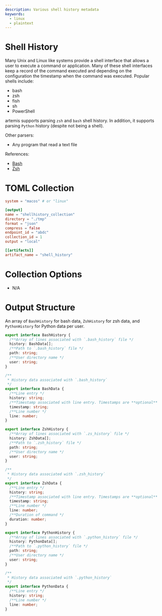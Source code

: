 ```yaml
---
description: Various shell history metadata
keywords:
  - linux
  - plaintext
---
```


# Shell History

Many Unix and Linux like systems provide a shell interface that allows a user to
execute a command or application. Many of these shell interfaces keep a record
of the command executed and depending on the configuration the timestamp when
the command was executed. Popular shells include:

- bash
- zsh
- fish
- sh
- PowerShell

artemis supports parsing `zsh` and `bash` shell history. In addition, it
supports parsing `Python` history (despite not being a shell).

Other parsers:

- Any program that read a text file

References:

- [Bash](https://linuxhint.com/bash_command_history_usage/)
- [Zsh](https://www.soberkoder.com/better-zsh-history/)

# TOML Collection

```toml
system = "macos" # or "linux"

[output]
name = "shellhistory_collection"
directory = "./tmp"
format = "json"
compress = false
endpoint_id = "abdc"
collection_id = 1
output = "local"

[[artifacts]]
artifact_name = "shell_history"
```

# Collection Options

- N/A

# Output Structure

An array of `BashHistory` for bash data, `ZshHistory` for zsh data, and
`PythonHistory` for Python data per user.

```typescript
export interface BashHistory {
  /**Array of lines associated with `.bash_history` file */
  history: BashData[];
  /**Path to `.bash_history` file */
  path: string;
  /**User directory name */
  user: string;
}

/**
 * History data associated with `.bash_history`
 */
export interface BashData {
  /**Line entry */
  history: string;
  /**Timestamp associated with line entry. Timestamps are **optional** in `.bash_history` */
  timestamp: string;
  /**Line number */
  line: number;
}

export interface ZshHistory {
  /**Array of lines associated with `.zs_history` file */
  history: ZshData[];
  /**Path to `.zsh_history` file */
  path: string;
  /**User directory name */
  user: string;
}

/**
 * History data associated with `.zsh_history`
 */
export interface ZshData {
  /**Line entry */
  history: string;
  /**Timestamp associated with line entry. Timestamps are **optional** in `.zsh_history` */
  timestamp: string;
  /**Line number */
  line: number;
  /**Duration of command */
  duration: number;
}

export interface PythonHistory {
  /**Array of lines associated with `.python_history` file */
  history: PythonData[];
  /**Path to `.python_history` file */
  path: string;
  /**User directory name */
  user: string;
}

/**
 * History data associated with `.python_history`
 */
export interface PythonData {
  /**Line entry */
  history: string;
  /**Line number */
  line: number;
}
```
